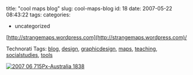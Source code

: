 title: "cool maps blog"
slug: cool-maps-blog
id: 18
date: 2007-05-22 08:43:22
tags: 
categories: 
- uncategorized

[http://strangemaps.wordpress.com](http://strangemaps.wordpress.com)/
<!-- technorati tags start -->

Technorati Tags: [blog](http://www.technorati.com/tag/blog), [design](http://www.technorati.com/tag/design), [graphicdesign](http://www.technorati.com/tag/graphicdesign), [maps](http://www.technorati.com/tag/maps), [teaching](http://www.technorati.com/tag/teaching), [socialstudies](http://www.technorati.com/tag/socialstudies), [tools](http://www.technorati.com/tag/tools)
<!-- technorati tags end -->
<!--more-->
[![ 2007 06 715Px-Australia 1838](http://www.chesnok.com/daily/wp-content/uploads/2007/06/_2007_06_715px-australia_1838-tm.jpg)](http://www.chesnok.com/daily/wp-content/uploads/2007/06/_2007_06_715px-australia_1838.jpg)
